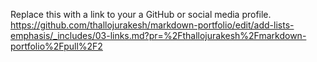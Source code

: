 Replace this with a link to your a GitHub or social media profile.
https://github.com/thallojurakesh/markdown-portfolio/edit/add-lists-emphasis/_includes/03-links.md?pr=%2Fthallojurakesh%2Fmarkdown-portfolio%2Fpull%2F2
